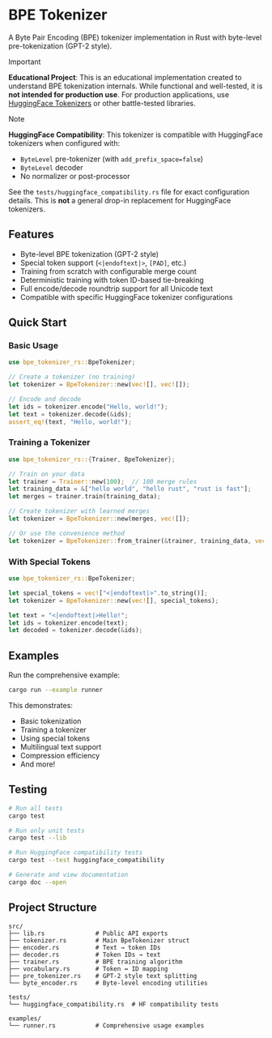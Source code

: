 # BPE Tokenizer

A Byte Pair Encoding (BPE) tokenizer implementation in Rust with byte-level pre-tokenization (GPT-2 style).

> [!IMPORTANT]
> **Educational Project**: This is an educational implementation created to understand BPE tokenization internals. While functional and well-tested, it is **not intended for production use**. For production applications, use [HuggingFace Tokenizers](https://github.com/huggingface/tokenizers) or other battle-tested libraries.

> [!NOTE]
> **HuggingFace Compatibility**: This tokenizer is compatible with HuggingFace tokenizers when configured with:
> - `ByteLevel` pre-tokenizer (with `add_prefix_space=false`)
> - `ByteLevel` decoder
> - No normalizer or post-processor
>
> See the `tests/huggingface_compatibility.rs` file for exact configuration details. This is **not** a general drop-in replacement for HuggingFace tokenizers.

## Features

- Byte-level BPE tokenization (GPT-2 style)
- Special token support (`<|endoftext|>`, `[PAD]`, etc.)
- Training from scratch with configurable merge count
- Deterministic training with token ID-based tie-breaking
- Full encode/decode roundtrip support for all Unicode text
- Compatible with specific HuggingFace tokenizer configurations

## Quick Start

### Basic Usage

```rust
use bpe_tokenizer_rs::BpeTokenizer;

// Create a tokenizer (no training)
let tokenizer = BpeTokenizer::new(vec![], vec![]);

// Encode and decode
let ids = tokenizer.encode("Hello, world!");
let text = tokenizer.decode(&ids);
assert_eq!(text, "Hello, world!");
```

### Training a Tokenizer

```rust
use bpe_tokenizer_rs::{Trainer, BpeTokenizer};

// Train on your data
let trainer = Trainer::new(100);  // 100 merge rules
let training_data = &["hello world", "hello rust", "rust is fast"];
let merges = trainer.train(training_data);

// Create tokenizer with learned merges
let tokenizer = BpeTokenizer::new(merges, vec![]);

// Or use the convenience method
let tokenizer = BpeTokenizer::from_trainer(&trainer, training_data, vec![]);
```

### With Special Tokens

```rust
use bpe_tokenizer_rs::BpeTokenizer;

let special_tokens = vec!["<|endoftext|>".to_string()];
let tokenizer = BpeTokenizer::new(vec![], special_tokens);

let text = "<|endoftext|>Hello!";
let ids = tokenizer.encode(text);
let decoded = tokenizer.decode(&ids);
```

## Examples

Run the comprehensive example:

```bash
cargo run --example runner
```

This demonstrates:
- Basic tokenization
- Training a tokenizer
- Using special tokens
- Multilingual text support
- Compression efficiency
- And more!

## Testing

```bash
# Run all tests
cargo test

# Run only unit tests
cargo test --lib

# Run HuggingFace compatibility tests
cargo test --test huggingface_compatibility

# Generate and view documentation
cargo doc --open
```

## Project Structure

```
src/
├── lib.rs              # Public API exports
├── tokenizer.rs        # Main BpeTokenizer struct
├── encoder.rs          # Text → token IDs
├── decoder.rs          # Token IDs → text
├── trainer.rs          # BPE training algorithm
├── vocabulary.rs       # Token ↔ ID mapping
├── pre_tokenizer.rs    # GPT-2 style text splitting
└── byte_encoder.rs     # Byte-level encoding utilities

tests/
└── huggingface_compatibility.rs  # HF compatibility tests

examples/
└── runner.rs           # Comprehensive usage examples
```